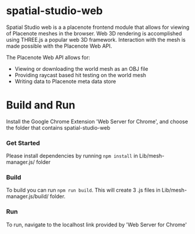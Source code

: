 # spatial-studio-web

Spatial Studio web is a a placenote frontend module that allows for viewing of Placenote meshes in the browser. Web 3D rendering is accomplished using THREE.js a popular web 3D framework. Interaction with the mesh is made possible with the Placenote Web API.

The Placenote Web API allows for:
* Viewing or downloading the world mesh as an OBJ file
* Providing raycast based hit testing on the world mesh 
* Writing data to Placenote meta data store 

# Build and Run
Install the Google Chrome Extension 'Web Server for Chrome', and choose the folder that contains spatial-studio-web
### Get Started
Please install dependencies by running `npm install` in Lib/mesh-manager.js/ folder

### Build
To build you can run `npm run build`. This will create 3 .js files in Lib/mesh-manager.js/build/ folder.

### Run
To run, navigate to the localhost link provided by 'Web Server for Chrome'